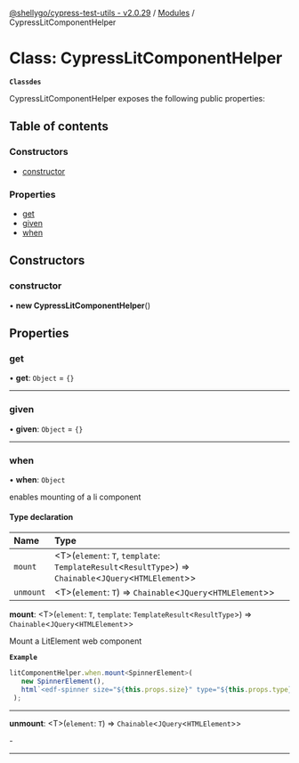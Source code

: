 [@shellygo/cypress-test-utils - v2.0.29](../README.md) / [Modules](../modules.md) / CypressLitComponentHelper

# Class: CypressLitComponentHelper

**`Classdes`**

CypressLitComponentHelper exposes the following public properties:

## Table of contents

### Constructors

- [constructor](CypressLitComponentHelper.md#constructor)

### Properties

- [get](CypressLitComponentHelper.md#get)
- [given](CypressLitComponentHelper.md#given)
- [when](CypressLitComponentHelper.md#when)

## Constructors

### constructor

• **new CypressLitComponentHelper**()

## Properties

### get

• **get**: `Object` = `{}`

___

### given

• **given**: `Object` = `{}`

___

### when

• **when**: `Object`

enables mounting of a li component

#### Type declaration

| Name | Type |
| :------ | :------ |
| `mount` | <T\>(`element`: `T`, `template`: `TemplateResult`<`ResultType`\>) => `Chainable`<`JQuery`<`HTMLElement`\>\> |
| `unmount` | <T\>(`element`: `T`) => `Chainable`<`JQuery`<`HTMLElement`\>\> |

**mount**: <T\>(`element`: `T`, `template`: `TemplateResult`<`ResultType`\>) => `Chainable`<`JQuery`<`HTMLElement`\>\>

Mount a LitElement web component

**`Example`**

```ts
litComponentHelper.when.mount<SpinnerElement>(
   new SpinnerElement(),
   html`<edf-spinner size="${this.props.size}" type="${this.props.type}" label="${this.props.label}"></edf-spinner>`
 );
 ```

-----

**unmount**: <T\>(`element`: `T`) => `Chainable`<`JQuery`<`HTMLElement`\>\>

\-

-----
